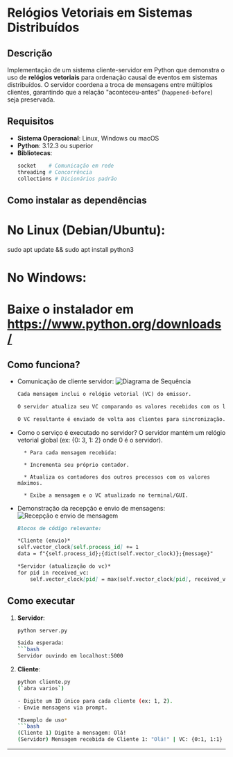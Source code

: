 # Relógios Vetoriais em Sistemas Distribuídos

## Descrição
Implementação de um sistema cliente-servidor em Python que demonstra o uso de **relógios vetoriais** para ordenação causal de eventos em sistemas distribuídos. O servidor coordena a troca de mensagens entre múltiplos clientes, garantindo que a relação "aconteceu-antes" (`happened-before`) seja preservada.

## Requisitos
- **Sistema Operacional**: Linux, Windows ou macOS
- **Python**: 3.12.3 ou superior
- **Bibliotecas**:
  ```bash
  socket    # Comunicação em rede
  threading # Concorrência
  collections # Dicionários padrão

## Como instalar as dependências
# No Linux (Debian/Ubuntu):
sudo apt update && sudo apt install python3

# No Windows:
# Baixe o instalador em https://www.python.org/downloads/

## Como funciona?
- Comunicação de cliente servidor:
    ![Diagrama de Sequência](Diagrama.png)

    ```markdown
    Cada mensagem inclui o relógio vetorial (VC) do emissor.

    O servidor atualiza seu VC comparando os valores recebidos com os locais (usando max).

    O VC resultante é enviado de volta aos clientes para sincronização.

- Como o serviço é executado no servidor?
    O servidor mantém um relógio vetorial global (ex: {0: 3, 1: 2} onde 0 é o servidor).

        * Para cada mensagem recebida:

        * Incrementa seu próprio contador.

        * Atualiza os contadores dos outros processos com os valores máximos.

        * Exibe a mensagem e o VC atualizado no terminal/GUI.

- Demonstração da recepção e envio de mensagens:
    ![Recepção e envio de mensagem](Exemplo_1.png)

    ```markdown
    Blocos de código relevante:

    *Cliente (envio)*
    self.vector_clock[self.process_id] += 1
    data = f"{self.process_id};{dict(self.vector_clock)};{message}"

    *Servidor (atualização do vc)*
    for pid in received_vc:
        self.vector_clock[pid] = max(self.vector_clock[pid], received_vc[pid])

## Como executar
1. **Servidor**:
   ```bash
   python server.py

   Saida esperada:
   ```bash
   Servidor ouvindo em localhost:5000

2. **Cliente**:
   ```bash
   python cliente.py
   (`abra varios`)

   - Digite um ID único para cada cliente (ex: 1, 2).
   - Envie mensagens via prompt.

   *Exemplo de uso*
   ```bash
   (Cliente 1) Digite a mensagem: Olá!
   (Servidor) Mensagem recebida de Cliente 1: "Olá!" | VC: {0:1, 1:1}


---
